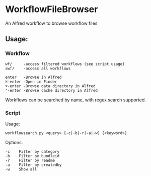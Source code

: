 # WorkflowFileBrowser
An Alfred workflow to browse workflow files
## Usage:
### Workflow

    wf/     -access filtered workflows (see script usage)
    awf/    -access all workflows
    
    enter   -Browse in Alfred
    ⌘-enter -Open in Finder
    ⌥-enter -Browse data directory in Alfred
    ⌃-enter -Browse cache directory in Alfred

Workflows can be searched by name, with regex search supported.

### Script
Usage:

    workflowsearch.py <query> [-c|-b|-r|-a|-w] [<keyword>]
    
Options:

    -c    Filter by category
    -b    Filter by bundleid
    -r    Filter by readme
    -a    Filter by createdby
    -w    Show all
